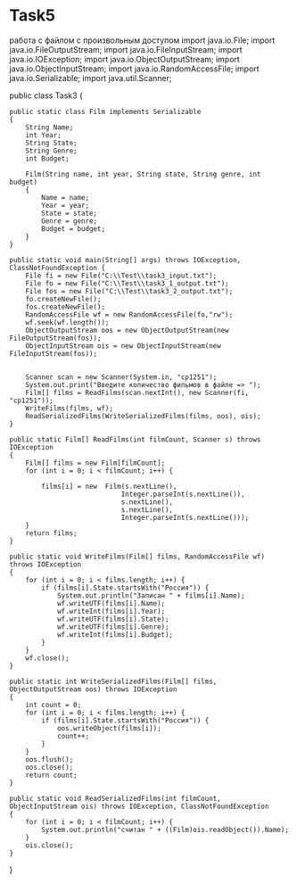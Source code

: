 # Task5
работа с файлом с произвольным доступом
import java.io.File;
import java.io.FileOutputStream;
import java.io.FileInputStream;
import java.io.IOException;
import java.io.ObjectOutputStream;
import java.io.ObjectInputStream;
import java.io.RandomAccessFile;
import java.io.Serializable;
import java.util.Scanner;

public class Task3 {
	
	public static class Film implements Serializable
	{
		String Name;
		int Year;
		String State;
		String Genre;
		int Budget;
		
		Film(String name, int year, String state, String genre, int budget)
		{
			Name = name;
			Year = year;
			State = state;
			Genre = genre;
			Budget = budget;
		}
	}
	
	public static void main(String[] args) throws IOException, ClassNotFoundException {
		File fi = new File("C:\\Test\\task3_input.txt");
		File fo = new File("C:\\Test\\task3_1_output.txt"); 
		File fos = new File("C:\\Test\\task3_2_output.txt"); 
		fo.createNewFile();
		fos.createNewFile();
		RandomAccessFile wf = new RandomAccessFile(fo,"rw");
		wf.seek(wf.length());
		ObjectOutputStream oos = new ObjectOutputStream(new FileOutputStream(fos));
		ObjectInputStream ois = new ObjectInputStream(new FileInputStream(fos));
		
		
		Scanner scan = new Scanner(System.in, "cp1251");		
		System.out.print("Введите количество фильмов в файле => ");
		Film[] films = ReadFilms(scan.nextInt(), new Scanner(fi, "cp1251"));
		WriteFilms(films, wf);
		ReadSerializedFilms(WriteSerializedFilms(films, oos), ois);
	}
	
	public static Film[] ReadFilms(int filmCount, Scanner s) throws IOException
	{
		Film[] films = new Film[filmCount];
		for (int i = 0; i < filmCount; i++) {

			films[i] = new  Film(s.nextLine(), 
								Integer.parseInt(s.nextLine()), 
								s.nextLine(), 
								s.nextLine(), 
								Integer.parseInt(s.nextLine()));			
		}
		return films;
	}
	
	public static void WriteFilms(Film[] films, RandomAccessFile wf) throws IOException
	{
		for (int i = 0; i < films.length; i++) {
			if (films[i].State.startsWith("Россия")) {
				System.out.println("Записан " + films[i].Name);
				wf.writeUTF(films[i].Name);
				wf.writeInt(films[i].Year);
				wf.writeUTF(films[i].State);
				wf.writeUTF(films[i].Genre);
				wf.writeInt(films[i].Budget);
			}
		}
		wf.close();
	}
		
	public static int WriteSerializedFilms(Film[] films, ObjectOutputStream oos) throws IOException
	{
		int count = 0;
		for (int i = 0; i < films.length; i++) {
			if (films[i].State.startsWith("Россия")) {
				oos.writeObject(films[i]);
				count++;
			}
		}
		oos.flush();
		oos.close();
		return count;
	}
	
	public static void ReadSerializedFilms(int filmCount, ObjectInputStream ois) throws IOException, ClassNotFoundException
	{
		for (int i = 0; i < filmCount; i++) {
			System.out.println("считан " + ((Film)ois.readObject()).Name);
		}
		ois.close();
	}
}
